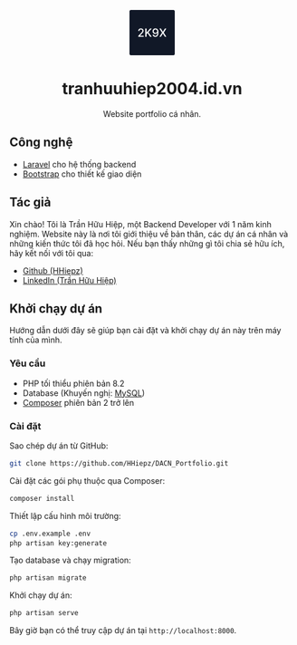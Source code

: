 <p align="center">
  <img alt="tranhuuhiep2004.id.vn" src="public/images/logo/2k9x.svg" width="80" />
</p>
<h1 align="center">
  tranhuuhiep2004.id.vn
</h1>

<p align="center">Website portfolio cá nhân.</p>

## Công nghệ

- [Laravel](https://laravel.com/docs/10.x/releases) cho hệ thống backend
- [Bootstrap](https://getbootstrap.com/) cho thiết kế giao diện

## Tác giả

Xin chào! Tôi là Trần Hữu Hiệp, một Backend Developer với 1 năm kinh nghiệm. Website này là nơi tôi giới thiệu về bản thân, các dự án cá nhân và những kiến thức tôi đã học hỏi. Nếu bạn thấy những gì tôi chia sẻ hữu ích, hãy kết nối với tôi qua:

- [Github (HHiepz)](https://www.github.com/hhiepz)
- [LinkedIn (Trần Hữu Hiệp)](https://www.linkedin.com/in/hhiepz/)


## Khởi chạy dự án

Hướng dẫn dưới đây sẽ giúp bạn cài đặt và khởi chạy dự án này trên máy tính của mình.

### Yêu cầu

- PHP tối thiểu phiên bản 8.2
- Database (Khuyến nghị: [MySQL](https://www.mysql.com/))
- [Composer](https://getcomposer.org/download/) phiên bản 2 trở lên

### Cài đặt

Sao chép dự án từ GitHub:
```bash
git clone https://github.com/HHiepz/DACN_Portfolio.git
```

Cài đặt các gói phụ thuộc qua Composer:
```bash
composer install
```

Thiết lập cấu hình môi trường:
```bash
cp .env.example .env
php artisan key:generate
```

Tạo database và chạy migration:
```bash
php artisan migrate
```

Khởi chạy dự án:
```bash
php artisan serve
```

Bây giờ bạn có thể truy cập dự án tại `http://localhost:8000`.

